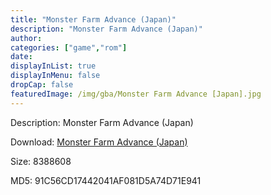 ```yaml
---
title: "Monster Farm Advance (Japan)"
description: "Monster Farm Advance (Japan)"
author: 
categories: ["game","rom"]
date: 
displayInList: true
displayInMenu: false
dropCap: false
featuredImage: /img/gba/Monster Farm Advance [Japan].jpg
---
```


Description: Monster Farm Advance (Japan)

Download: <a style="text-decoration:underline;" href="https://mega.nz/#!ufJQHCAQ!HreSq8_zVuUxDJhPwRjtobNwIIakPwyp4AJxy7UKirI" target = "_blank" rel = "nofollow" > Monster Farm Advance (Japan)</a>

Size: 8388608

MD5: 91C56CD17442041AF081D5A74D71E941

